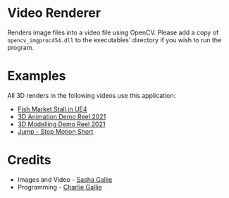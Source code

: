 # Video Renderer
Renders image files into a video file using OpenCV.
Please add a copy of `opencv_imgproc454.dll` to the executables' directory if you wish to run the program.
# Examples
All 3D renders in the following videos use this application:
- [Fish Market Stall in UE4](https://www.youtube.com/watch?v=1oyKLg_fCR0)
- [3D Animation Demo Reel 2021](https://www.youtube.com/watch?v=a08S6jZx-gY)
- [3D Modelling Demo Reel 2021](https://www.youtube.com/watch?v=J5t7IRFVhgA)
- [Jump - Stop Motion Short](https://www.youtube.com/watch?v=Q2eqyVNPPiY)
# Credits
- Images and Video - [Sasha Gallie](mailto:sasha.gallie@hotmail.co.uk)
- Programming - [Charlie Gallie](mailto:charlie_gallie@outlook.com)
